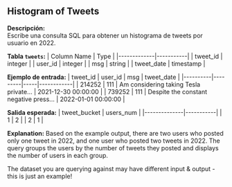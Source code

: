## Histogram of Tweets

**Descripción:**  
Escribe una consulta SQL para obtener un histograma de tweets por usuario en 2022.

**Tabla `tweets`:**
| Column Name | Type      |
|-------------|-----------|
| tweet_id    | integer   |
| user_id     | integer   |
| msg         | string    |
| tweet_date  | timestamp |

**Ejemplo de entrada:**
| tweet_id | user_id | msg | tweet_date |
|----------|---------|-----|------------|
| 214252   | 111     | Am considering taking Tesla private... | 2021-12-30 00:00:00 |
| 739252   | 111     | Despite the constant negative press... | 2022-01-01 00:00:00 |

**Salida esperada:**
| tweet_bucket | users_num |
|--------------|-----------|
| 1            | 2         |
| 2            | 1         |

**Explanation:**
Based on the example output, there are two users who posted only one tweet in 2022, and one user who posted two tweets in 2022. The query groups the users by the number of tweets they posted and displays the number of users in each group.

The dataset you are querying against may have different input & output - this is just an example!